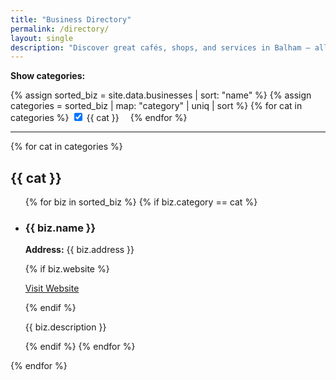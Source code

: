 ```yaml
---
title: "Business Directory"
permalink: /directory/
layout: single
description: "Discover great cafés, shops, and services in Balham — all in one place."
---
```


<p><strong>Show categories:</strong></p>
<form id="category-filter">
  {% assign sorted_biz = site.data.businesses | sort: "name" %}
  {% assign categories = sorted_biz | map: "category" | uniq | sort %}
  {% for cat in categories %}
    <label style="margin-right: 1em;">
      <input type="checkbox" checked data-category="{{ cat | slugify }}"> {{ cat }}
    </label>
  {% endfor %}
</form>

<hr>

<div id="business-list">
  {% for cat in categories %}
    <div class="biz-category" data-category="{{ cat | slugify }}">
      <h2>{{ cat }}</h2>
      <ul>
        {% for biz in sorted_biz %}
          {% if biz.category == cat %}
            <li id="{{ biz.name | slugify }}">
              <h3>{{ biz.name }}</h3>
              <p><strong>Address:</strong> {{ biz.address }}</p>
              {% if biz.website %}
                <p><a href="{{ biz.website }}" target="_blank">Visit Website</a></p>
              {% endif %}
              <p>{{ biz.description }}</p>
            </li>
          {% endif %}
        {% endfor %}
      </ul>
    </div>
  {% endfor %}
</div>

<script>
  document.addEventListener("DOMContentLoaded", function () {
    const checkboxes = document.querySelectorAll('#category-filter input[type="checkbox"]');
    const categoryBlocks = document.querySelectorAll('.biz-category');

    checkboxes.forEach(checkbox => {
      checkbox.addEventListener('change', () => {
        const category = checkbox.getAttribute('data-category');
        const block = document.querySelector(`.biz-category[data-category="${category}"]`);
        if (checkbox.checked) {
          block.style.display = '';
        } else {
          block.style.display = 'none';
        }
      });
    });
  });
</script>

